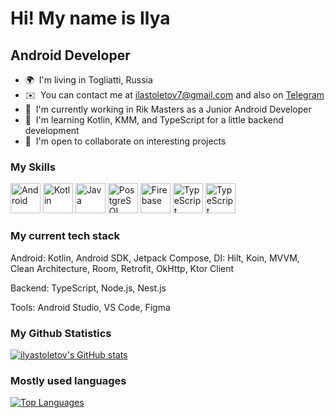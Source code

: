 Hi! My name is Ilya
====================================================================================================================================

Android Developer
----------------------------------------------

*   🌍  I'm living in Togliatti, Russia
*   ✉️  You can contact me at [ilastoletov7@gmail.com](mailto:ilastoletov7@gmail.com) and also on [Telegram](https://t.me/risely)
*   🚀  I'm currently working in Rik Masters as a Junior Android Developer
*   🧠  I'm learning Kotlin, KMM, and TypeScript for a little backend development
*   🤝  I'm open to collaborate on interesting projects

  ### My Skills
<p align="left">
<a href="https://android.com/" target="_blank" rel="noreferrer"><img src="https://www.svgrepo.com/show/303175/android-logo.svg" width="48" height="48" alt="Android" /></a>
<a href="https://kotlinlang.org/" target="_blank" rel="noreferrer"><img src="https://raw.githubusercontent.com/danielcranney/readme-generator/main/public/icons/skills/kotlin-colored.svg" width="48" height="48" alt="Kotlin" /></a>
<a href="https://www.oracle.com/java/" target="_blank" rel="noreferrer"><img src="https://raw.githubusercontent.com/danielcranney/readme-generator/main/public/icons/skills/java-colored.svg" width="48" height="48" alt="Java" /></a>
<a href="https://www.postgresql.org/" target="_blank" rel="noreferrer"><img src="https://raw.githubusercontent.com/danielcranney/readme-generator/main/public/icons/skills/postgresql-colored.svg" width="48" height="48" alt="PostgreSQL" /></a>
<a href="https://firebase.google.com/" target="_blank" rel="noreferrer"><img src="https://raw.githubusercontent.com/danielcranney/readme-generator/main/public/icons/skills/firebase-colored.svg" width="48" height="48" alt="Firebase" /></a>
<a href="https://typescriptlang.org/" target="_blank" rel="noreferrer"><img src="https://www.svgrepo.com/show/303600/typescript-logo.svg" width="48" height="48" alt="TypeScript" /></a>
<a href="https://typescriptlang.org/" target="_blank" rel="noreferrer"><img src="https://www.svgrepo.com/show/452075/node-js.svg" width="48" height="48" alt="TypeScript" /></a>
</p>

### My current tech stack
<p>Android: Kotlin, Android SDK, Jetpack Compose, DI: Hilt, Koin, MVVM, Clean Architecture, Room, Retrofit, OkHttp, Ktor Client</p>
<p>Backend: TypeScript, Node.js, Nest.js</p>
<p>Tools: Android Studio, VS Code, Figma</p>



### My Github Statistics
<a href="http://www.github.com/ilyastoletov"><img src="https://github-readme-stats.vercel.app/api?username=ilyastoletov&show_icons=true&hide=issues,contribs&count_private=true&title_color=0891b2&text_color=ffffff&icon_color=0891b2&bg_color=1c1917&hide_border=true&show_icons=true" alt="ilyastoletov's GitHub stats" /></a> <br>

### Mostly used languages
<a href="https://github.com/ilhomsoliev" align="left"><img src="https://github-readme-stats.vercel.app/api/top-langs/?username=ilyastoletov&langs_count=10&title_color=0891b2&text_color=ffffff&icon_color=0891b2&bg_color=1c1917&hide_border=true&locale=en&custom_title=Top%20%Languages" alt="Top Languages" /></a>
